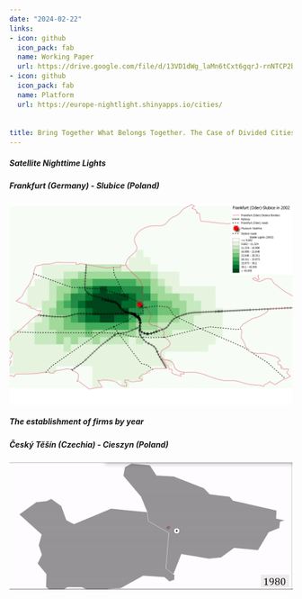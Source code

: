 ```yaml
---
date: "2024-02-22"
links:
- icon: github
  icon_pack: fab
  name: Working Paper
  url: https://drive.google.com/file/d/13VD1dWg_laMn6tCxt6gqrJ-rnNTCP2bm/view?usp=sharing
- icon: github
  icon_pack: fab
  name: Platform
  url: https://europe-nightlight.shinyapps.io/cities/
  

title: Bring Together What Belongs Together. The Case of Divided Cities in Europe
---
```


##### Satellite Nighttime Lights 
##### Frankfurt (Germany) - Slubice (Poland)

<style>
  .zoom {
    transition: transform 0.2s; /* Animation */
  }
  .zoom:hover {
    transform: scale(1.5); /* (150% zoom) */
  }
</style>

<img src="featured.png" alt="Description of image" style="width:1000px;" class="zoom">


##### The establishment of firms by year  
##### Český Těšín (Czechia) - Cieszyn (Poland)

<style>
  .zoom {
    transition: transform 0.2s; /* Animation */
  }
  .zoom:hover {
    transform: scale(1.5); /* (150% zoom) */
  }
</style>

<img src="fe1.png" alt="Description of image" style="width:1000px;" class="zoom">


